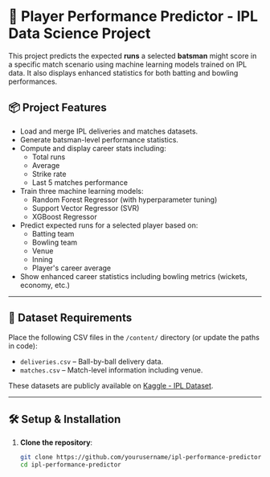 # 🏏 Player Performance Predictor - IPL Data Science Project

This project predicts the expected **runs** a selected **batsman** might score in a specific match scenario using machine learning models trained on IPL data. It also displays enhanced statistics for both batting and bowling performances.

## 📦 Project Features

- Load and merge IPL deliveries and matches datasets.
- Generate batsman-level performance statistics.
- Compute and display career stats including:
  - Total runs
  - Average
  - Strike rate
  - Last 5 matches performance
- Train three machine learning models:
  - Random Forest Regressor (with hyperparameter tuning)
  - Support Vector Regressor (SVR)
  - XGBoost Regressor
- Predict expected runs for a selected player based on:
  - Batting team
  - Bowling team
  - Venue
  - Inning
  - Player's career average
- Show enhanced career statistics including bowling metrics (wickets, economy, etc.)

---

## 📁 Dataset Requirements

Place the following CSV files in the `/content/` directory (or update the paths in code):

- `deliveries.csv` – Ball-by-ball delivery data.
- `matches.csv` – Match-level information including venue.

These datasets are publicly available on [Kaggle - IPL Dataset](https://www.kaggle.com/datasets).

---

## 🛠️ Setup & Installation

1. **Clone the repository**:

   ```bash
   git clone https://github.com/yourusername/ipl-performance-predictor.git
   cd ipl-performance-predictor
